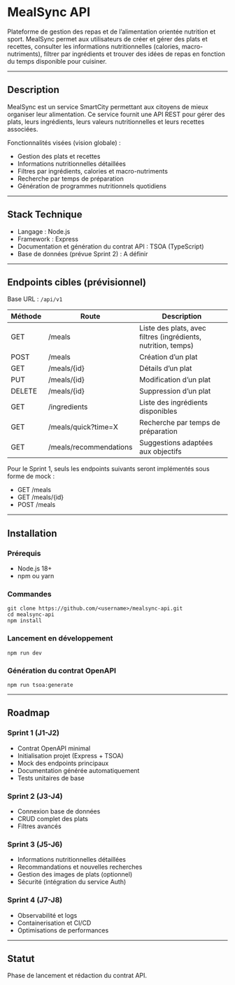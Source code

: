 # MealSync API

Plateforme de gestion des repas et de l’alimentation orientée nutrition et sport.
MealSync permet aux utilisateurs de créer et gérer des plats et recettes, consulter les informations nutritionnelles (calories, macro-nutriments), filtrer par ingrédients et trouver des idées de repas en fonction du temps disponible pour cuisiner.

---

## Description

MealSync est un service SmartCity permettant aux citoyens de mieux organiser leur alimentation.
Ce service fournit une API REST pour gérer des plats, leurs ingrédients, leurs valeurs nutritionnelles et leurs recettes associées.

Fonctionnalités visées (vision globale) :

* Gestion des plats et recettes
* Informations nutritionnelles détaillées
* Filtres par ingrédients, calories et macro-nutriments
* Recherche par temps de préparation
* Génération de programmes nutritionnels quotidiens

---

## Stack Technique

* Langage : Node.js
* Framework : Express
* Documentation et génération du contrat API : TSOA (TypeScript)
* Base de données (prévue Sprint 2) : A définir

---

## Endpoints cibles (prévisionnel)

Base URL : `/api/v1`

| Méthode | Route                  | Description                                                   |
| ------- | ---------------------- | ------------------------------------------------------------- |
| GET     | /meals                 | Liste des plats, avec filtres (ingrédients, nutrition, temps) |
| POST    | /meals                 | Création d’un plat                                            |
| GET     | /meals/{id}            | Détails d’un plat                                             |
| PUT     | /meals/{id}            | Modification d’un plat                                        |
| DELETE  | /meals/{id}            | Suppression d’un plat                                         |
| GET     | /ingredients           | Liste des ingrédients disponibles                             |
| GET     | /meals/quick?time=X    | Recherche par temps de préparation                            |
| GET     | /meals/recommendations | Suggestions adaptées aux objectifs                            |

Pour le Sprint 1, seuls les endpoints suivants seront implémentés sous forme de mock :

* GET /meals
* GET /meals/{id}
* POST /meals

---

## Installation

### Prérequis

* Node.js 18+
* npm ou yarn

### Commandes

```
git clone https://github.com/<username>/mealsync-api.git
cd mealsync-api
npm install
```

### Lancement en développement

```
npm run dev
```

### Génération du contrat OpenAPI

```
npm run tsoa:generate
```

---

## Roadmap

### Sprint 1 (J1-J2)

* Contrat OpenAPI minimal
* Initialisation projet (Express + TSOA)
* Mock des endpoints principaux
* Documentation générée automatiquement
* Tests unitaires de base

### Sprint 2 (J3-J4)

* Connexion base de données
* CRUD complet des plats
* Filtres avancés

### Sprint 3 (J5-J6)

* Informations nutritionnelles détaillées
* Recommandations et nouvelles recherches
* Gestion des images de plats (optionnel)
* Sécurité (intégration du service Auth)

### Sprint 4 (J7-J8)

* Observabilité et logs
* Containerisation et CI/CD
* Optimisations de performances

---

## Statut

Phase de lancement et rédaction du contrat API.

